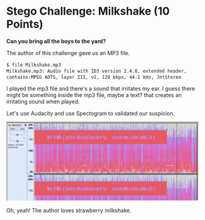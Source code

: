 # Stego Challenge: Milkshake (10 Points)

**Can you bring all the boys to the yard?**

The author of this challenge gave us an MP3 file.

```
$ file Milkshake.mp3 
Milkshake.mp3: Audio file with ID3 version 2.4.0, extended header, contains:MPEG ADTS, layer III, v1, 128 kbps, 44.1 kHz, JntStereo
```

I played the mp3 file and there's a sound that irritates my ear. I guess there might be something inside the mp3 file, maybe a text? that creates an irritating sound when played.

Let's use Audacity and use Spectogram to validated our suspicion.

<img src="spectogram.png">

Oh, yeah! The author loves strawberry milkshake.
